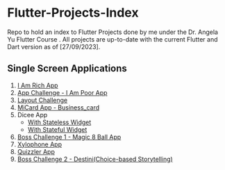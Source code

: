 # Flutter-Projects-Index
Repo to hold an index to Flutter Projects done by me under the Dr. Angela Yu Flutter Course . All projects are up-to-date with the current Flutter and Dart version as of [27/09/2023].

## Single Screen Applications
1. [I Am Rich App](https://github.com/n-195/I_Am_Rich.git)
2. [App Challenge - I Am Poor App](https://github.com/n-195/i_am_poor.git)
3. [Layout Challenge](https://github.com/n-195/Layout-Challenge.git)
4. [MiCard App - Business_card](https://github.com/n-195/business_card.git)
5. Dicee App
   - [With Stateless Widget](https://github.com/n-195/dicee.git)
   - [With Stateful Widget](https://github.com/n-195/dice.git)
6. [Boss Challenge 1 - Magic 8 Ball App](https://github.com/n-195/magic_8_ball.git)
7. [Xylophone App](https://github.com/n-195/xylophone.git)
9. [Quizzler App](https://github.com/n-195/quizzler.git)
10. [Boss Challenge 2 - Destini(Choice-based Storytelling)](https://github.com/n-195/destini.git)
